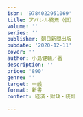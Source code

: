 ```yaml
---
isbn: '9784022951069'
title: アパレル終焉（仮）
volume: ''
series: ''
publisher: 朝日新聞出版
pubdate: '2020-12-11'
cover: ''
author: 小島健輔／著
description: ''
price: '890'
genre: ''
target: 一般
format: 新書
content: 経済・財政・統計

---
```

